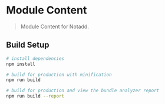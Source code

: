 # Module Content

> Module Content for Notadd.

## Build Setup

``` bash
# install dependencies
npm install

# build for production with minification
npm run build

# build for production and view the bundle analyzer report
npm run build --report
```
